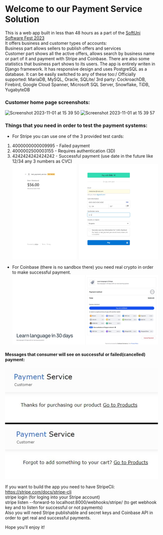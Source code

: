 # Welcome to our Payment Service Solution
This is a web app built in less than 48 hours as a part of the [SoftUni Software Fest 2023](https://fest.softuni.bg/softuni-fest-2023-software/)<br>
It offers business and customer types of accounts:  
Business part allows sellers to publish offers and services  
Customer part shows all the active offers, allows search by business name or part of it and payment with Stripe and Coinbase.
There are also some statistics that business part shows to its users.
The app is entirely writen in Django framework. It has responsive design and uses PostgreSQL as a database. 
It can be easily switched to any of these too:/
Officially supported: MariaDB, MySQL, Oracle, SQLite/
3rd party: CockroachDB, Firebird, Google Cloud Spanner, Microsoft SQL Server, Snowflake, TiDB, YugabyteDB

### Customer home page screenshots:
![Screenshot 2023-11-01 at 15 39 50](https://github.com/DanieII/Payment-Service-Solution/assets/110739078/dbcedae4-ebe9-46e6-aba3-bf1dac9c78e9)
![Screenshot 2023-11-01 at 15 39 57](https://github.com/DanieII/Payment-Service-Solution/assets/110739078/edda9fae-ef57-4934-8db5-cda3622d244a)

### Things that you need in order to test the payment systems:
- For Stripe you can use one of the 3 provided test cards:
 1. 4000000000009995 - Failed payment
 2. 4000002500003155 - Requires authentication (3D)
 3. 4242424242424242 - Successful payment
 (use date in the future like 12/34
 any 3 numbers as CVC)
![image](stripe.jpg)


- For Coinbase (there is no sandbox there) you need real crypto in order to make
successful payment.
![image](coinbase.jpg)

#### Messages that consumer will see on successful or failed(cancelled) payment:
![image](failed.jpg)


If you want to build the app you need to have StripeCli:  
https://stripe.com/docs/stripe-cli  
stripe login (for loging into your Stripe account)  
stripe listen --forward-to localhost:8000/webhooks/stripe/ (to get webhook key and to listen for successful or not payments)  
Also you will need Stripe publishable and secret keys and Coinbase API in order to get real and successful payments.  

Hope you'll enjoy it!

